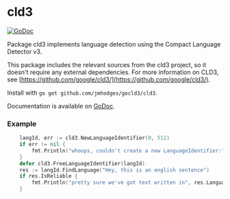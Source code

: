 # cld3

[![GoDoc](https://godoc.org/github.com/jmhodges/gocld3/cld3?status.svg)](https://godoc.org/github.com/jmhodges/gocld3)

Package cld3 implements language detection using the Compact Language Detector v3.

This package includes the relevant sources from the cld3 project, so it doesn't
require any external dependencies. For more information on CLD3, see [https://github.com/google/cld3/](https://github.com/google/cld3/).

Install with `go get github.com/jmhodges/gocld3/cld3`.

Documentation is available on [GoDoc](https://godoc.org/github.com/jmhodges/gocld3/cld3).

### Example

```go
	langId, err := cld3.NewLanguageIdentifier(0, 512)
	if err != nil {
		fmt.Println("whoops, couldn't create a new LanguageIdentifier:", err)
	}
	defer cld3.FreeLanguageIdentifier(langId)
	res := langId.FindLanguage("Hey, this is an english sentence")
	if res.IsReliable {
		fmt.Println("pretty sure we've got text written in", res.Language)
	}
  ```
